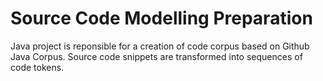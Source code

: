 # Source Code Modelling Preparation

Java project is reponsible for a creation of code corpus based on Github Java Corpus. Source code snippets are transformed into sequences of code tokens.

